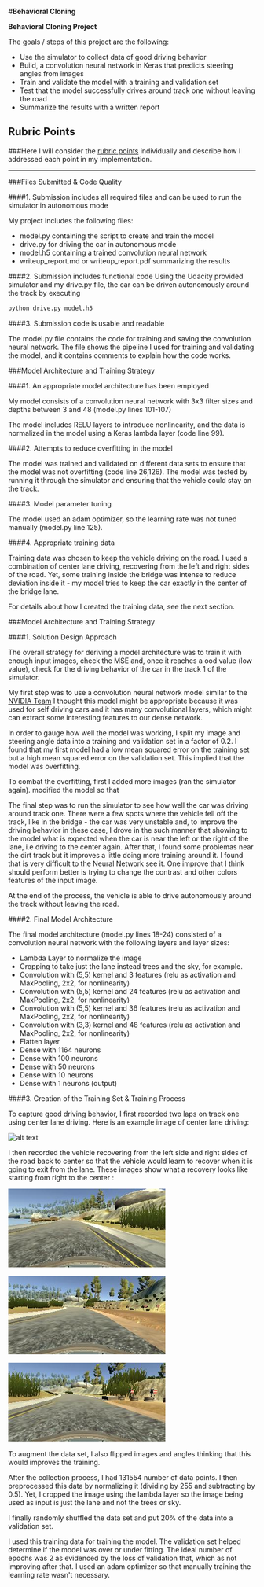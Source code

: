#**Behavioral Cloning** 


**Behavioral Cloning Project**

The goals / steps of this project are the following:
* Use the simulator to collect data of good driving behavior
* Build, a convolution neural network in Keras that predicts steering angles from images
* Train and validate the model with a training and validation set
* Test that the model successfully drives around track one without leaving the road
* Summarize the results with a written report


[//]: # (Image References)

[image1]: ./examples/placeholder.png "Model Visualization"
[image2]: ./examples/center_2017_10_31_21_29_37_313.jpeg "Center image inside car"
[image3]: ./examples/center_2017_11_04_16_33_21_586.jpeg "Recovery Image"
[image4]: ./examples/center_2017_11_05_12_32_34_861.jpeg "Recovery Image"
[image5]: ./examples/center_2017_11_05_12_32_37_115.jpeg "Recovery Image"

## Rubric Points
###Here I will consider the [rubric points](https://review.udacity.com/#!/rubrics/432/view) individually and describe how I addressed each point in my implementation.  

---
###Files Submitted & Code Quality

####1. Submission includes all required files and can be used to run the simulator in autonomous mode

My project includes the following files:
* model.py containing the script to create and train the model
* drive.py for driving the car in autonomous mode
* model.h5 containing a trained convolution neural network 
* writeup_report.md or writeup_report.pdf summarizing the results

####2. Submission includes functional code
Using the Udacity provided simulator and my drive.py file, the car can be driven autonomously around the track by executing 
```sh
python drive.py model.h5
```

####3. Submission code is usable and readable

The model.py file contains the code for training and saving the convolution neural network. The file shows the pipeline I used for training and validating the model, and it contains comments to explain how the code works.

###Model Architecture and Training Strategy

####1. An appropriate model architecture has been employed

My model consists of a convolution neural network with 3x3 filter sizes and depths between 3 and 48 (model.py lines 101-107) 

The model includes RELU layers to introduce nonlinearity, and the data is normalized in the model using a Keras lambda layer (code line 99). 

####2. Attempts to reduce overfitting in the model

The model was trained and validated on different data sets to ensure that the model was not overfitting (code line 26,126). The model was tested by running it through the simulator and ensuring that the vehicle could stay on the track.

####3. Model parameter tuning

The model used an adam optimizer, so the learning rate was not tuned manually (model.py line 125).

####4. Appropriate training data

Training data was chosen to keep the vehicle driving on the road. I used a combination of center lane driving, recovering from the left and right sides of the road. Yet, some training inside the bridge was intense to reduce deviation inside it - my model tries to keep the car exactly in the center of the bridge lane.

For details about how I created the training data, see the next section. 

###Model Architecture and Training Strategy

####1. Solution Design Approach

The overall strategy for deriving a model architecture was to train it with enough input images, check the MSE and, once it reaches a ood value (low value), check for the driving behavior of the car in the track 1 of the simulator.

My first step was to use a convolution neural network model similar to the [NVIDIA Team](https://devblogs.nvidia.com/parallelforall/deep-learning-self-driving-cars/) I thought this model might be appropriate because it was used for self driving cars and it has many convolutional layers, which might can extract some interesting features to our dense network.

In order to gauge how well the model was working, I split my image and steering angle data into a training and validation set in a factor of 0.2. I found that my first model had a low mean squared error on the training set but a high mean squared error on the validation set. This implied that the model was overfitting. 

To combat the overfitting, first I added more images (ran the simulator again). modified the model so that 

The final step was to run the simulator to see how well the car was driving around track one. There were a few spots where the vehicle fell off the track, like in the bridge - the car was very unstable and, to improve the driving behavior in these case, I drove in the such manner that showing to the model what is expected when the car is near the left or the right of the lane, i.e driving to the center again. After that, I found some problemas near the dirt track but it improves a little doing more training around it. I found that is very difficult to the Neural Network see it. One improve that I think should perform better is trying to change the contrast and other colors features of the input image.

At the end of the process, the vehicle is able to drive autonomously around the track without leaving the road.

####2. Final Model Architecture

The final model architecture (model.py lines 18-24) consisted of a convolution neural network with the following layers and layer sizes:

- Lambda Layer to normalize the image
- Cropping to take just the lane instead trees and the sky, for example.
- Convolution with (5,5) kernel and 3 features (relu as activation and MaxPooling, 2x2, for nonlinearity)
- Convolution with (5,5) kernel and 24 features (relu as activation and MaxPooling, 2x2, for nonlinearity)
- Convolution with (5,5) kernel and 36 features (relu as activation and MaxPooling, 2x2, for nonlinearity)
- Convolution with (3,3) kernel and 48 features (relu as activation and MaxPooling, 2x2, for nonlinearity)
- Flatten layer
- Dense with 1164 neurons
- Dense with 100 neurons
- Dense with 50 neurons
- Dense with 10 neurons
- Dense with 1 neurons (output)

####3. Creation of the Training Set & Training Process

To capture good driving behavior, I first recorded two laps on track one using center lane driving. Here is an example image of center lane driving:

![alt text][image2]

I then recorded the vehicle recovering from the left side and right sides of the road back to center so that the vehicle would learn to recover when it is going to exit from the lane. These images show what a recovery looks like starting from right to the center :

![alt text][image3]

![alt text][image4]

![alt text][image5]

To augment the data set, I also flipped images and angles thinking that this would improves the training. 

After the collection process, I had 131554 number of data points. I then preprocessed this data by normalizing it (dividing by 255 and subtracting by 0.5). Yet, I cropped the image using the lambda layer so the image being used as input is just the lane and not the trees or sky.

I finally randomly shuffled the data set and put 20% of the data into a validation set. 

I used this training data for training the model. The validation set helped determine if the model was over or under fitting. The ideal number of epochs was 2 as evidenced by the loss of validation that, which as not improving after that. I used an adam optimizer so that manually training the learning rate wasn't necessary.


